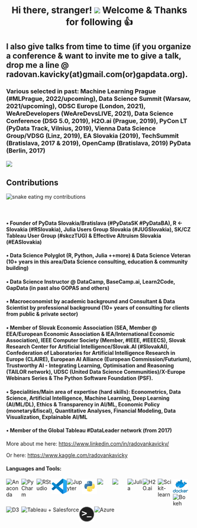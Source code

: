 ### <div align="center"> <h2>Hi there, stranger! <img src="https://media.giphy.com/media/hvRJCLFzcasrR4ia7z/giphy.gif" width="25px"> Welcome & Thanks for following 👍</h2> </div> 

## I also give talks from time to time (if you organize a conference & want to invite me to give a talk, drop me a line @ radovan.kavicky(at)gmail.com(or)gapdata.org). 

### Various selected in past: Machine Learning Prague (#MLPrague, 2022/upcoming), Data Science Summit (Warsaw, 2021/upcoming), ODSC Europe (London, 2021), WeAreDevelopers (WeAreDevsLIVE, 2021), Data Science Conference (DSG 5.0, 2019), H2O.ai (Prague, 2019), PyCon LT (PyData Track, Vilnius, 2019), Vienna Data Science Group/VDSG (Linz, 2019), EA Slovakia (2019), TechSummit (Bratislava, 2017 & 2019), OpenCamp (Bratislava, 2019) PyData (Berlin, 2017)

<img align="center" height="41px" src="[[https://www.vhv.rs/dpng/d/561-5613230_azure-logo-png-transparent-png.png](https://raw.githubusercontent.com/radovankavicky/GlobalAIShow2024/main/github-contribution-grid-snake.svg)](https://raw.githubusercontent.com/radovankavicky/GlobalAIShow2024/main/github-contribution-grid-snake.svg)" /> 

## Contributions
  <img alt="snake eating my contributions" src="[[https://raw.githubusercontent.com/gr8monk3ys/gr8monk3ys/output/github-contribution-grid-snake.svg](https://raw.githubusercontent.com/radovankavicky/GlobalAIShow2024/main/github-contribution-grid-snake.svg)](https://raw.githubusercontent.com/radovankavicky/GlobalAIShow2024/main/github-contribution-grid-snake.svg)" />
  <br/><br/><br/>
</div>

#### • Founder of PyData Slovakia/Bratislava (#PyDataSK #PyDataBA), R <- Slovakia (#RSlovakia), Julia Users Group Slovakia (#JUGSlovakia), SK/CZ Tableau User Group (#skczTUG) & Effective Altruism Slovakia (#EASlovakia)

#### • Data Science Polyglot (R, Python, Julia ++more) & Data Science Veteran (10+ years in this area/Data Science consulting, education & community building)

#### • Data Science Instructor @ DataCamp, BaseCamp.ai, Learn2Code, GapData (in past also GOPAS and others)

#### • Macroeconomist by academic background and Consultant & Data Scientist by professional background (10+ years of consulting for clients from public & private sector)

#### • Member of Slovak Economic Association (SEA, Member @ EEA/European Economic Association & IEA/International Economic Association), IEEE Computer Society (Member, #IEEE, #IEEECS), Slovak Research Center for Artificial Intelligence/Slovak.AI (#SlovakAI), Confederation of Laboratories for Artificial Intelligence Research in Europe (CLAIRE), European AI Alliance (European Commission/Futurium), Trustworthy AI - Integrating Learning, Optimisation and Reasoning (TAILOR network), UDSC (United Data Science Communities)/X-Europe Webinars Series & The Python Software Foundation (PSF).

#### • Specialities/Main area of expertise (hard skills): Econometrics, Data Science, Artificial Intelligence, Machine Learning, Deep Learning (AI/ML/DL), Ethics & Transparency in AI/ML, Economic Policy (monetary&fiscal), Quantitative Analyses, Financial Modeling, Data Visualization, Explainable AI/ML

#### • Member of the Global Tableau #DataLeader network (from 2017)

More about me here: https://www.linkedin.com/in/radovankavicky/

Or here: https://www.kaggle.com/radovankavicky

#### Languages and Tools:

<img align="left" alt="Anaconda" width="41px" src="https://www.nicepng.com/png/full/85-851058_anaconda-icon-anaconda-python-icon.png" />
<img align="left" alt="PyCharm" width="41px" src="https://miro.medium.com/max/1200/1*6Dhu1H4t028lOGbaZuyRCw.png" />
<img align="left" alt="RStudio" width="41px" src="https://fiverr-res.cloudinary.com/images/t_main1,q_auto,f_auto,q_auto,f_auto/gigs/5513265/original/RStudio-Ball/do-r-programming-and-statistics-with-r.png" />
<img align="left" alt="Visual Studio Code" width="41px" src="https://raw.githubusercontent.com/github/explore/80688e429a7d4ef2fca1e82350fe8e3517d3494d/topics/visual-studio-code/visual-studio-code.png" />
<img align="left" alt="Jupyter" width="41px" src="https://www.pikpng.com/pngl/m/281-2814765_anaconda-clipart-python-logo-pictures-png-anaconda-jupyter.png" />
<img align="left" width="41px" src="https://raw.githubusercontent.com/github/explore/80688e429a7d4ef2fca1e82350fe8e3517d3494d/topics/python/python.png" />
<img align="left" width="41px" src="https://www.lindinglab.science/external-files/images/Rlogo1.png" />
<img align="left" width="41px" src="https://github.com/JuliaLang/julia-logo-graphics/blob/master/images/animated-logo.gif" />
<img align="left" alt="Julia" width="41px" src="https://github.com/JuliaLang/julia-logo-graphics/blob/master/images/old-style/three-balls.png" />
<img align="left" alt="H2O.ai" width="41px" src="https://www.h2o.ai/wp-content/uploads/2018/10/h2o-ai-square.png" /> 
<img align="left" alt="Scikit-learn" width="41px" src="https://pbs.twimg.com/profile_images/1105548722/scikit-learn-logo.png" /> 
<img align="left" alt="MongoDB" width="41px" src="https://raw.githubusercontent.com/github/explore/80688e429a7d4ef2fca1e82350fe8e3517d3494d/topics/docker/docker.png" />
<img align="left" alt="Bokeh" width="41px" src="https://numfocus.org/wp-content/uploads/2018/03/Bokeh-Logo-Twitter.png" />
<img align="left" alt="D3" width="41px" src="https://seeklogo.com/images/D/d3-logo-C1884590DC-seeklogo.com.png" />
<img align="left" alt="Tableau + Salesforce" height="41px" src="https://2gb6lt1mlqep3cowtt3w2itr-wpengine.netdna-ssl.com/wp-content/uploads/2019/06/tableausalesforce-1024x513.png" />
<img align="left" alt="Terminal" width="41px" src="https://raw.githubusercontent.com/github/explore/80688e429a7d4ef2fca1e82350fe8e3517d3494d/topics/terminal/terminal.png" />
<img align="left" alt="Azure" height="41px" src="https://www.vhv.rs/dpng/d/561-5613230_azure-logo-png-transparent-png.png" />

<!--
**radovankavicky/radovankavicky** is a ✨ _special_ ✨ repository because its `README.md` (this file) appears on your GitHub profile.

Here are some ideas to get you started:

- 🔭 I’m currently working on ...
- 🌱 I’m currently learning ...
- 👯 I’m looking to collaborate on ...
- 🤔 I’m looking for help with ...
- 💬 Ask me about ...
- 📫 How to reach me: ...
- 😄 Pronouns: ...
- ⚡ Fun fact: ...
-->
